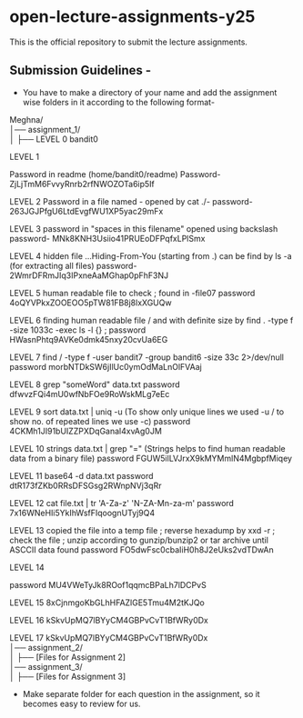 # open-lecture-assignments-y25

This is the official repository to submit the lecture assignments.

## Submission Guidelines -

* You have to make a directory of your name and add the assignment wise folders in it according to the following format-

Meghna/  
│── assignment_1/  
│   ├── LEVEL 0  bandit0

LEVEL 1

Password in readme (home/bandit0/readme)
Password- ZjLjTmM6FvvyRnrb2rfNWOZOTa6ip5If

LEVEL 2
Password in a file named -
opened by cat ./-
password- 263JGJPfgU6LtdEvgfWU1XP5yac29mFx

LEVEL 3
password in "spaces in this filename" opened using backslash
password- MNk8KNH3Usiio41PRUEoDFPqfxLPlSmx

LEVEL 4
hidden file ...Hiding-From-You (starting from .) can be find by ls -a (for extracting all files)
password- 2WmrDFRmJIq3IPxneAaMGhap0pFhF3NJ

LEVEL 5
human readable file to check ; found in -file07
password 4oQYVPkxZOOEOO5pTW81FB8j8lxXGUQw

LEVEL 6
finding human readable file / and with definite size by find . -type f -size 1033c -exec ls -l {} \;
password HWasnPhtq9AVKe0dmk45nxy20cvUa6EG

LEVEL 7
find / -type f -user bandit7 -group bandit6 -size 33c 2>/dev/null
password morbNTDkSW6jIlUc0ymOdMaLnOlFVAaj

LEVEL 8
grep "someWord" data.txt
password dfwvzFQi4mU0wfNbFOe9RoWskMLg7eEc

LEVEL 9
sort data.txt | uniq -u (To show only unique lines we used -u / to show no. of repeated lines we use -c)
password 4CKMh1JI91bUIZZPXDqGanal4xvAg0JM

LEVEL 10
strings data.txt | grep "=" (Strings helps to find human readable data from a binary file)
password FGUW5ilLVJrxX9kMYMmlN4MgbpfMiqey

LEVEL 11
base64  -d data.txt
password dtR173fZKb0RRsDFSGsg2RWnpNVj3qRr

LEVEL 12
cat file.txt | tr 'A-Za-z' 'N-ZA-Mn-za-m'
password 7x16WNeHIi5YkIhWsfFIqoognUTyj9Q4

LEVEL 13
copied the file into a temp file ; reverse hexadump by xxd -r ; check the file ; unzip according to gunzip/bunzip2 or tar archive  until ASCCII data found
password FO5dwFsc0cbaIiH0h8J2eUks2vdTDwAn

LEVEL 14

password MU4VWeTyJk8ROof1qqmcBPaLh7lDCPvS

LEVEL 15
8xCjnmgoKbGLhHFAZlGE5Tmu4M2tKJQo

LEVEL 16
kSkvUpMQ7lBYyCM4GBPvCvT1BfWRy0Dx

LEVEL 17
kSkvUpMQ7lBYyCM4GBPvCvT1BfWRy0Dx  
│── assignment_2/  
│   ├── [Files for Assignment 2]  
│── assignment_3/  
│   ├── [Files for Assignment 3]

* Make separate folder for each question in the assignment, so it becomes easy to review for us.


